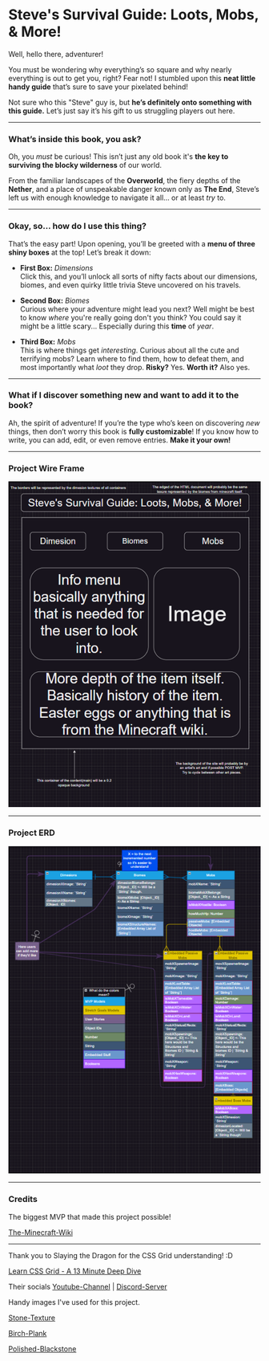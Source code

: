 # Steve's Survival Guide: Loots, Mobs, & More!

Well, hello there, adventurer!

You must be wondering why everything’s so square and why nearly everything is out to get you, right? Fear not! I stumbled upon this **neat little handy guide** that’s sure to save your pixelated behind!

Not sure who this "Steve" guy is, but **he’s definitely onto something with this guide.** Let’s just say it’s his gift to us struggling players out here.

---

### What’s inside this book, you ask?

Oh, you _must_ be curious! This isn’t just any old book it's **the key to surviving the blocky wilderness** of our world.

From the familiar landscapes of the **Overworld**, the fiery depths of the **Nether**, and a place of unspeakable danger known only as **The End**, Steve’s left us with enough knowledge to navigate it all… or at least _try_ to.

---

### Okay, so… how do I use this thing?

That’s the easy part! Upon opening, you’ll be greeted with a **menu of three shiny boxes** at the top! Let’s break it down:

- **First Box:** _Dimensions_  
  Click this, and you’ll unlock all sorts of nifty facts about our dimensions, biomes, and even quirky little trivia Steve uncovered on his travels.

- **Second Box:** _Biomes_  
  Curious where your adventure might lead you next? Well might be best to know _where_ you're really going don't you think? You could say it might be a little scary... Especially during this **time** of _year_.

- **Third Box:** _Mobs_  
  This is where things get _interesting_. Curious about all the cute and terrifying mobs? Learn where to find them, how to defeat them, and most importantly what _loot_ they drop. **Risky?** Yes. **Worth it?** Also yes.

---

### What if I discover something new and want to add it to the book?

Ah, the spirit of adventure! If you’re the type who’s keen on discovering _new_ things, then don’t worry this book is **fully customizable**! If you know how to write, you can add, edit, or even remove entries. **Make it your own!**

---

### Project Wire Frame

![Steve's-Survival-Guide-of-Our-World](/assets/wireFrame/wireframe-image.png)

---

### Project ERD

![Journal-Entrees](/assets/ERD/erd-image.png)

---

### Credits

The biggest MVP that made this project possible!

[The-Minecraft-Wiki](https://minecraft.wiki)

---

Thank you to Slaying the Dragon for the CSS Grid understanding! :D

[Learn CSS Grid - A 13 Minute Deep Dive](https://www.youtube.com/watch?v=EiNiSFIPIQE)

Their socials [Youtube-Channel](https://www.youtube.com/@slayingthedragon) | [Discord-Server](https://www.youtube.com/redirect?event=channel_description&redir_token=QUFFLUhqbDl6SWU3TjdhV1lDSlR1NmdNWGJ5aVNaellIQXxBQ3Jtc0tuUVBNV0hTQWpGQUxpNThuV1pOeE4yaFBRbzF2UERwTVMycWVQVnlTckhDTTVMTUY3UnUxQmlFRnFBQ3Etd2M5OHd0TXhtR2FsdDhuQkpfWjhkQ3lhMzhxdVF4R1JOUEF0MHZBbGIxSWpISk5UeGNhaw&q=https%3A%2F%2Fdiscord.gg%2FCcz9nQSfQB)

Handy images I've used for this project.

[Stone-Texture](https://www.istockphoto.com/vector/pixel-minecraft-style-stone-block-background-concept-of-game-pixelated-seamless-gm1300167321-392576582)

[Birch-Plank](https://minecraft.novaskin.me/post/6283563094/birchplanks)

[Polished-Blackstone](https://www.reddit.com/r/Minecraft/comments/hzohu3/some_nether_update_textures_i_made_from_existing/)
